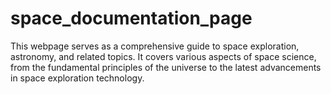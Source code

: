 # space_documentation_page

This webpage serves as a comprehensive guide to space exploration, astronomy, and related topics. It covers various aspects of space science, from the fundamental principles of the universe to the latest advancements in space exploration technology.
